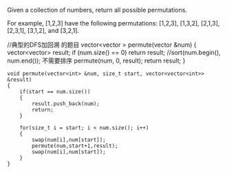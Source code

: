 Given a collection of numbers, return all possible permutations.

For example,
[1,2,3] have the following permutations:
[1,2,3], [1,3,2], [2,1,3], [2,3,1], [3,1,2], and [3,2,1].




//典型的DFS加回溯 的题目
vector<vector<int> > permute(vector<int> &num) {
        vector<vector<int>> result;
        if (num.size() == 0)
            return result;
        //sort(num.begin(), num.end()); 不需要排序
        permute(num, 0, result);
        return result;
    }
    
    void permute(vector<int> &num, size_t start, vector<vector<int>> &result)
    {
        if(start == num.size())
        {
            result.push_back(num);
            return;
        }
        
        for(size_t i = start; i < num.size(); i++)
        {
            swap(num[i],num[start]);
            permute(num,start+1,result);
            swap(num[i],num[start]);
        }
    }
